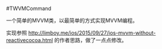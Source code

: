 #TWVMCommand

一个简单的MVVM类，以最简单的方式实现MVVM编程。

实现参照 http://limboy.me/ios/2015/09/27/ios-mvvm-without-reactivecocoa.html 的作者思路，做了一点点修改。

